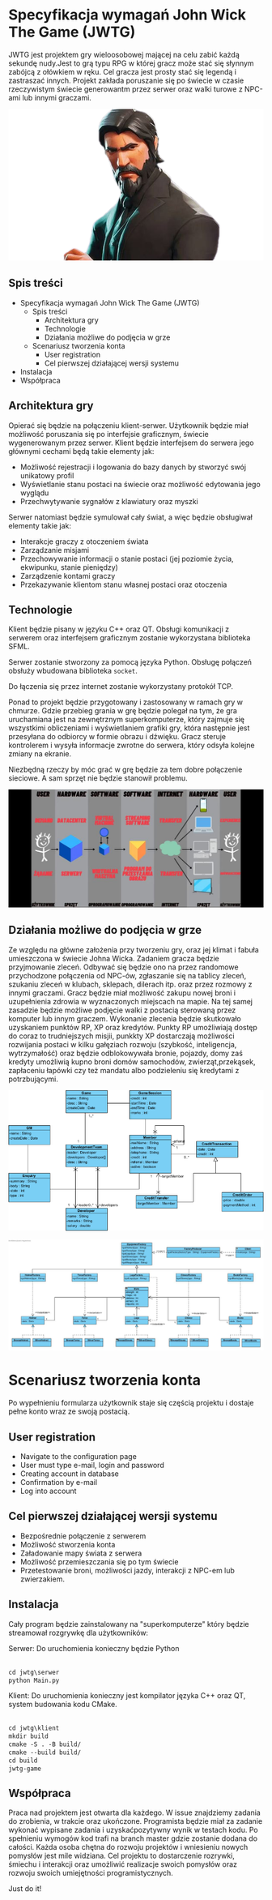 # Specyfikacja wymagań John Wick The Game (JWTG)

JWTG jest projektem gry wieloosobowej mającej na celu zabić każdą sekundę nudy.Jest to grą typu RPG w której gracz może stać się słynnym zabójcą z ołówkiem w ręku. Cel gracza jest prosty stać się legendą i zastraszać innych. Projekt zakłada poruszanie się po świecie w czasie rzeczywistym świecie generowantm przez serwer oraz walki turowe z NPC-ami lub innymi graczami.



![](John.png)



## Spis treści

<!--ts-->
* Specyfikacja wymagań John Wick The Game (JWTG)
  * Spis treści
    * Architektura gry
    * Technologie
    * Działania możliwe do podjęcia w grze
  * Scenariusz tworzenia konta
    * User registration
    * Cel pierwszej działającej wersji systemu
* Instalacja
* Współpraca
<!--te-->

## Architektura gry

Opierać się będzie na połączeniu klient-serwer. Użytkownik będzie miał  możliwość poruszania się po interfejsie graficznym, świecie wygenerowanym przez serwer.  Klient będzie interfejsem do serwera jego głównymi cechami będą takie elementy jak:

- Możliwość rejestracji i logowania do bazy danych by stworzyć swój unikatowy profil
- Wyświetlanie stanu postaci na świecie oraz możliwość edytowania jego wyglądu
- Przechwytywanie sygnałów z klawiatury oraz myszki 


Serwer natomiast będzie symulował cały świat, a więc będzie obsługiwał elementy takie jak:

- Interakcje graczy z otoczeniem świata 
- Zarządzanie misjami
- Przechowywanie informacji o stanie postaci (jej poziomie życia, ekwipunku, stanie pieniędzy)
- Zarządzenie kontami graczy
- Przekazywanie klientom stanu własnej postaci oraz otoczenia

## Technologie
Klient będzie pisany w języku C++ oraz QT. Obsługi komunikacji z serwerem oraz interfejsem graficznym zostanie wykorzystana biblioteka SFML.

Serwer zostanie stworzony za pomocą języka Python. Obsługę połączeń obsłuży wbudowana biblioteka `socket`.

Do łączenia się przez internet zostanie wykorzystany protokół TCP.

Ponad to projekt będzie przygotowany i zastosowany w ramach gry w chmurze. 
Gdzie przebieg grania w grę będzie polegał na tym, że gra uruchamiana jest na zewnętrznym superkomputerze, który zajmuje się wszystkimi obliczeniami i wyświetlaniem grafiki gry, która następnie jest przesyłana do odbiorcy w formie obrazu i dźwięku. Gracz steruje kontrolerem i wysyła informacje zwrotne do serwera, który odsyła kolejne zmiany na ekranie.

Niezbędną rzeczy by móc grać w grę będzie za tem dobre połączenie sieciowe. A sam sprzęt nie będzie stanowił problemu.





![Schemat działania game in cloud](cloud.jpeg)

## Działania możliwe do podjęcia w grze

Ze względu na główne założenia przy tworzeniu gry, oraz jej klimat i fabuła umieszczona w świecie Johna Wicka. Zadaniem gracza będzie przyjmowanie zleceń. Odbywać się będzie ono na przez randomowe przychodzone połączenia od NPC-ów, zgłaszanie się na tablicy zleceń, szukaniu zleceń w klubach, sklepach, dilerach itp. oraz przez rozmowy z innymi graczami.
Gracz będzie miał możliwość zakupu nowej broni i uzupełnienia zdrowia w wyznaczonych miejscach na mapie. Na tej samej zasadzie będzie możliwe podjęcie walki z postacią sterowaną przez komputer lub innym graczem. Wykonanie zlecenia będzie skutkowało uzyskaniem punktów RP, XP oraz kredytów. Punkty RP umożliwiają dostęp do coraz to trudniejszych misjii, punkkty XP dostarczają możliwości rozwijania postaci w kilku gałęziach rozwoju (szybkość, inteligencja, wytrzymałość) oraz będzie odblokowywała bronie, pojazdy, domy zaś kredyty umożliwią kupno broni domów samochodów, zwierząt,przekąsek, zapłaceniu łapówki czy też mandatu albo podzieleniu się kredytami z potrzbującymi.



![Ogólny wykres UML rzeczy w projekcie](ogólny.png)




![Schemat wyglądu postaci](ubranie.jpg)


Scenariusz tworzenia konta
=============

Po wypełnieniu formularza użytkownik staje się częścią projektu i dostaje pełne konto wraz ze swoją postacią.

User registration
-----------
* Navigate to the configuration page
* User must type e-mail, login and password
* Creating account in database 
* Confirmation by e-mail
* Log into account


## Cel pierwszej działającej wersji systemu

- Bezpośrednie połączenie z serwerem 
- Możliwość stworzenia konta
- Załadowanie mapy świata z serwera 
- Możliwość przemieszczania się po tym świecie
- Przetestowanie broni, możliwości jazdy,
interakcji z NPC-em lub zwierzakiem.
## Instalacja

Cały program będzie zainstalowany na "superkomputerze" który będzie streamował rozgrywkę dla użytkowników:

Serwer:
Do uruchomienia konieczny będzie Python 

```

cd jwtg\serwer
python Main.py
```

Klient:
Do uruchomienia konieczny jest kompilator języka C++ oraz QT, system budowania kodu CMake.

```

cd jwtg\klient
mkdir build
cmake -S . -B build/
cmake --build build/
cd build
jwtg-game
```

## Współpraca

Praca nad projektem jest otwarta dla każdego. W issue znajdziemy zadania do zrobienia, w trakcie oraz ukończone. Programista będzie miał za zadanie wykonać wypisane zadania i uzyskaćpozytywny wynik w testach kodu. Po spełnieniu wymogów kod trafi na branch master gdzie zostanie dodana do całości. Każda osoba chętna do rozwoju projektów i wniesieniu nowych pomysłów jest mile widziana.
Cel projektu to dostarczenie rozrywki, śmiechu i interakcji oraz umożliwić realizacje swoich pomysłów oraz rozwoju swoich umiejętności programistycznych.

Just do it!





